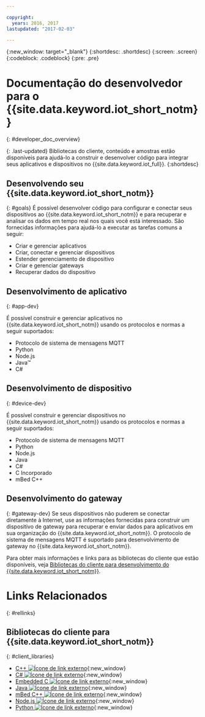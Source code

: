 ```yaml
---

copyright:
  years: 2016, 2017
lastupdated: "2017-02-03"

---
```


{:new_window: target="_blank"}
{:shortdesc: .shortdesc}
{:screen: .screen}
{:codeblock: .codeblock}
{:pre: .pre}

# Documentação do desenvolvedor para o {{site.data.keyword.iot_short_notm}}
{: #developer_doc_overview}

{: .last-updated}
Bibliotecas do cliente, conteúdo e amostras estão disponíveis para ajudá-lo a construir e desenvolver código para integrar seus aplicativos e dispositivos no {{site.data.keyword.iot_full}}.
{:shortdesc}


## Desenvolvendo seu {{site.data.keyword.iot_short_notm}}
{: #goals}
É possível desenvolver código para configurar e conectar seus dispositivos ao {{site.data.keyword.iot_short_notm}} e para recuperar e analisar os dados em tempo real nos quais você está interessado. São fornecidas informações para ajudá-lo a executar as tarefas comuns a seguir:

-  Criar e gerenciar aplicativos
-  Criar, conectar e gerenciar dispositivos
-  Estender gerenciamento de dispositivo
-  Criar e gerenciar gateways
-  Recuperar dados do dispositivo


## Desenvolvimento de aplicativo
{: #app-dev}

É possível construir e gerenciar aplicativos no {{site.data.keyword.iot_short_notm}} usando os protocolos e normas a seguir suportados:

- Protocolo de sistema de mensagens MQTT
- Python
- Node.js
- Java™
- C#

## Desenvolvimento de dispositivo
{: #device-dev}

É possível construir e gerenciar dispositivos no {{site.data.keyword.iot_short_notm}} usando os protocolos e normas a seguir suportados:

- Protocolo de sistema de mensagens MQTT
- Python
- Node.js
- Java
- C#
- C Incorporado
- mBed C++

## Desenvolvimento do gateway
{: #gateway-dev}
Se seus dispositivos não puderem se conectar diretamente à Internet, use as informações fornecidas para construir um dispositivo de gateway para recuperar e enviar dados para aplicativos em sua organização do {{site.data.keyword.iot_short_notm}}.
O protocolo de sistema de mensagens MQTT é suportado para desenvolvimento de gateway no {{site.data.keyword.iot_short_notm}}.

Para obter mais informações e links para as bibliotecas do cliente que estão disponíveis, veja [Bibliotecas do cliente para desenvolvimento do {{site.data.keyword.iot_short_notm}}](iot_platform_client_lib.html).

# Links Relacionados
{: #rellinks}

## Bibliotecas do cliente para {{site.data.keyword.iot_short_notm}}
{: #client_libraries}

* [C++ ![Ícone de link externo](../../icons/launch-glyph.svg)](https://github.com/ibm-watson-iot/iot-cpp){:new_window}
* [C# ![Ícone de link externo](../../icons/launch-glyph.svg)](https://github.com/ibm-watson-iot/iot-csharp){:new_window}
* [Embedded C ![Ícone de link externo](../../icons/launch-glyph.svg)](https://github.com/ibm-watson-iot/iot-embeddedc){:new_window}
* [Java ![Ícone de link externo](../../icons/launch-glyph.svg)](https://github.com/ibm-watson-iot/iot-java){:new_window}
* [mBed C++ ![Ícone de link externo](../../icons/launch-glyph.svg)](https://developer.mbed.org/teams/IBM_IoT/code/IBMIoTF/){:new_window}
* [Node.js ![Ícone de link externo](../../icons/launch-glyph.svg)](https://github.com/ibm-watson-iot/iot-nodejs){:new_window}
* [Python ![Ícone de link externo](../../icons/launch-glyph.svg)](https://github.com/ibm-watson-iot/iot-python){:new_window}
